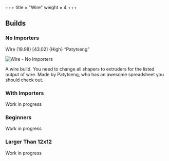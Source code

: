 +++
title = "Wire"
weight = 4
+++

## Builds

### No Importers

Wire (19.98) [43.02] {High} “Patytseng”

![Wire - No Importers](/images/wire-no-importers.png?width=60pc)

A wire build. You need to change all shapers to extruders for the listed output of wire. Made by Patytseng, who has an awesome spreadsheet you should check out. 

### With Importers

Work in progress

### Beginners

Work in progress

### Larger Than 12x12

Work in progress
